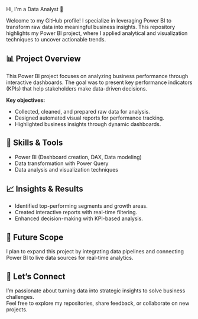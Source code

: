 Hi, I'm a Data Analyst 👋  

Welcome to my GitHub profile! I specialize in leveraging Power BI to transform raw data into meaningful business insights. This repository highlights my Power BI project, where I applied analytical and visualization techniques to uncover actionable trends.

## 📊 Project Overview  
This Power BI project focuses on analyzing business performance through interactive dashboards. The goal was to present key performance indicators (KPIs) that help stakeholders make data-driven decisions.  

**Key objectives:**  
- Collected, cleaned, and prepared raw data for analysis.  
- Designed automated visual reports for performance tracking.  
- Highlighted business insights through dynamic dashboards.  

## 🧠 Skills & Tools  
- Power BI (Dashboard creation, DAX, Data modeling)  
- Data transformation with Power Query  
- Data analysis and visualization techniques   

## 📈 Insights & Results  
- Identified top-performing segments and growth areas.  
- Created interactive reports with real-time filtering.  
- Enhanced decision-making with KPI-based analysis.  

## 🚀 Future Scope  
I plan to expand this project by integrating data pipelines and connecting Power BI to live data sources for real-time analytics.  

## 🤝 Let’s Connect  
I’m passionate about turning data into strategic insights to solve business challenges.  
Feel free to explore my repositories, share feedback, or collaborate on new projects.  
